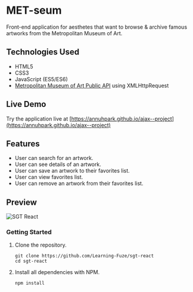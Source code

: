 # MET-seum

Front-end application for aesthetes that want to browse & archive famous artworks from the Metropolitan Museum of Art. 

## Technologies Used

- HTML5
- CSS3
- JavaScript (ES5/ES6)
- [Metropolitan Museum of Art Public API](https://metmuseum.github.io/ "Metropolitan Museum of Art Public API") using XMLHttpRequest

## Live Demo

Try the application live at [https://annuhpark.github.io/ajax--project](https://annuhpark.github.io/ajax--project)

## Features

- User can search for an artwork.
- User can see details of an artwork.
- User can save an artwork to their favorites list.
- User can view favorites list.
- User can remove an artwork from their favorites list.

## Preview

![SGT React](assets/sgt-react.gif)

### Getting Started

1. Clone the repository.

    ```shell
    git clone https://github.com/Learning-Fuze/sgt-react
    cd sgt-react
    ```

2. Install all dependencies with NPM.

    ```shell
    npm install
    ```

